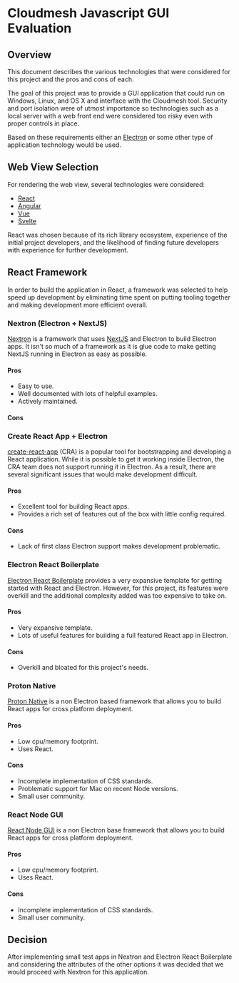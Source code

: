 # Cloudmesh Javascript GUI Evaluation

## Overview

This document describes the various technologies that were considered
for this project and the pros and cons of each.

The goal of this project was to provide a GUI application that could run
on Windows, Linux, and OS X and interface with the Cloudmesh tool.
Security and port isolation were of utmost importance so technologies
such as a local server with a web front end were considered too risky
even with proper controls in place.

Based on these requirements either an [Electron](https://electronjs.org)
or some other type of application technology would be used.

## Web View Selection

For rendering the web view, several technologies were considered:

* [React](https://reactjs.org/)
* [Angular](https://angularjs.org/)
* [Vue](https://vuejs.org/)
* [Svelte](https://svelte.dev/)

React was chosen because of its rich library ecosystem, experience of
the initial project developers, and the likelihood of finding future
developers with experience for further development.

## React Framework

In order to build the application in React, a framework was selected to
help speed up development by eliminating time spent on putting tooling
together and making development more efficient overall.

### Nextron (Electron + NextJS)

[Nextron](https://github.com/saltyshiomix/nextron) is a framework that
uses [NextJS](https://nextjs.org/) and Electron to build Electron apps.
It isn't so much of a framework as it is glue code to make getting
NextJS running in Electron as easy as possible.

#### Pros

* Easy to use.
* Well documented with lots of helpful examples.
* Actively maintained.

#### Cons

### Create React App + Electron

[create-react-app](https://create-react-app.dev/) (CRA) is a popular
tool for bootstrapping and developing a React application. While it is
possible to get it working inside Electron, the CRA team does not
support running it in Electron.  As a result, there are several
significant issues that would make development difficult.

#### Pros

* Excellent tool for building React apps.
* Provides a rich set of features out of the box with little config required.

#### Cons

* Lack of first class Electron support makes development problematic.

### Electron React Boilerplate

[Electron React Boilerplate](https://electron-react-boilerplate.js.org/)
provides a very expansive template for getting started with React and
Electron.  However, for this project, its features were overkill and the
additional complexity added was too expensive to take on.

#### Pros

* Very expansive template.
* Lots of useful features for building a full featured React app in Electron.

#### Cons

* Overkill and bloated for this project's needs.

### Proton Native

[Proton Native](https://proton-native.js.org/) is a non Electron based
framework that allows you to build React apps for cross platform
deployment.

#### Pros

* Low cpu/memory footprint.
* Uses React.

#### Cons

* Incomplete implementation of CSS standards.
* Problematic support for Mac on recent Node versions.
* Small user community.

### React Node GUI

[React Node GUI](https://react.nodegui.org/) is a non Electron base
framework that allows you to build React apps for cross platform
deployment.

#### Pros

* Low cpu/memory footprint.
* Uses React.

#### Cons

* Incomplete implementation of CSS standards.
* Small user community.

## Decision

After implementing small test apps in Nextron and Electron React
Boilerplate and considering the attributes of the other options it was
decided that we would proceed with Nextron for this application.


